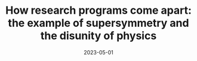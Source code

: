 ---
title: "How research programs come apart: the example of supersymmetry and the disunity of physics"
collection: publications
paperurl: 'https://arxiv.org/abs/2304.03673'
link: https://arxiv.org/abs/2304.03673
type: publication
date: 2023-05-01
venue: 'Quantitative Science Studies [accepted]'
authors: <b>Gautheron L.</b>, Omodei E.
credit: 'Conceptualization, Methodology, Software, Formal analysis, Data Curation, Writing - Original Draft, Visualization'
citation: ' Lucas Gautheron,  Elisa Omodei, &quot;How research programs come apart: the example of supersymmetry and the disunity of physics.&quot; Quantitative Science Studies [accepted], 2023.'
---
